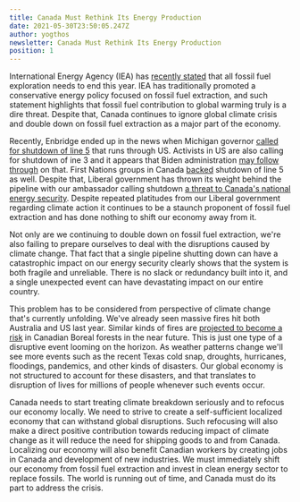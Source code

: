 ```yaml
---
title: Canada Must Rethink Its Energy Production
date: 2021-05-30T23:50:05.247Z
author: yogthos
newsletter: Canada Must Rethink Its Energy Production
position: 1
---
```

International Energy Agency (IEA) has [recently stated](https://arstechnica.com/tech-policy/2021/05/all-fossil-fuel-exploration-needs-to-end-this-year-iea-says/) that all fossil fuel exploration needs to end this year. IEA has traditionally promoted a conservative energy policy focused on fossil fuel extraction, and such statement highlights that fossil fuel contribution to global warming truly is a dire threat. Despite that, Canada continues to ignore global climate crisis and double down on fossil fuel extraction as a major part of the economy.

Recently, Enbridge ended up in the news when Michigan governor [called for shutdown of line 5](https://calgary.ctvnews.ca/enbridge-will-continue-operating-line-5-until-a-court-stops-them-1.5425311) that runs through US. Activists in US are also calling for shutdown of ine 3 and it appears that Biden administration [may follow through]((https://www.cbc.ca/news/canada/calgary/enbridge-line-3-june-construction-protest-1.6044021)) on that. First Nations groups in Canada [backed](https://www.ctvnews.ca/canada/ontario-first-nations-group-backs-line-5-shutdown-slams-ottawa-for-fighting-back-1.5417773) shutdown of line 5 as well. Despite that, Liberal government has thrown its weight behind the pipeline with our ambassador calling shutdown [a threat to Canada's national energy security](https://www.cbc.ca/news/politics/hillman-enbridge-pipeline-ontario-quebec-1.6017317). Despite repeated platitudes from our Liberal government regarding climate action it continues to be a staunch proponent of fossil fuel extraction and has done nothing to shift our economy away from it.

Not only are we continuing to double down on fossil fuel extraction, we're also failing to prepare ourselves to deal with the disruptions caused by climate change. That fact that a single pipeline shutting down can have a catastrophic impact on our energy security clearly shows that the system is both fragile and unreliable. There is no slack or redundancy built into it, and a single unexpected event can have devastating impact on our entire country.

This problem has to be considered from perspective of climate change that's currently unfolding. We've already seen massive fires hit both Australia and US last year. Similar kinds of fires are [projected to become a risk](http://www.fao.org/3/xii/0207-b3.htm) in Canadian Boreal forests in the near future. This is just one type of a disruptive event looming on the horizon. As weather patterns change we'll see more events such as the recent Texas cold snap, droughts, hurricanes, floodings, pandemics, and other kinds of disasters. Our global economy is not structured to account for these disasters, and that translates to disruption of lives for millions of people whenever such events occur.

Canada needs to start treating climate breakdown seriously and to refocus our economy locally. We need to strive to create a self-sufficient localized economy that can withstand global disruptions. Such refocusing will also make a direct positive contribution towards reducing impact of climate change as it will reduce the need for shipping goods to and from Canada. Localizing our economy will also benefit Canadian workers by creating jobs in Canada and development of new industries. We must immediately shift our economy from fossil fuel extraction and invest in clean energy sector to replace fossils. The world is running out of time, and Canada must do its part to address the crisis.









